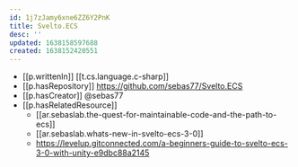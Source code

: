```yaml
---
id: 1j7zJamy6xne6ZZ6Y2PnK
title: Svelto.ECS
desc: ''
updated: 1638158597688
created: 1638152420551
---
```



- [[p.writtenIn]] [[t.cs.language.c-sharp]]
- [[p.hasRepository]] https://github.com/sebas77/Svelto.ECS
- [[p.hasCreator]] @sebas77
- [[p.hasRelatedResource]] 
  - [[ar.sebaslab.the-quest-for-maintainable-code-and-the-path-to-ecs]]
  - [[ar.sebaslab.whats-new-in-svelto-ecs-3-0]]
  - https://levelup.gitconnected.com/a-beginners-guide-to-svelto-ecs-3-0-with-unity-e9dbc88a2145

